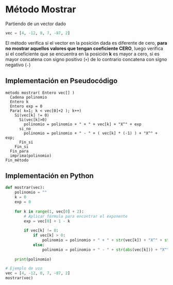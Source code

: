 # Método Mostrar

Partiendo de un vector dado
```python
vec = [4, -12, 0, 7, -87, 2]
```

El método verifica si el vector en la posición dada es diferente de cero, **para no mostrar aquellos valores que tengan coeficiente CERO**, luego verifica si el coeficiente que se encuentra en la posición **k** es mayor a cero, si es mayor concatena con signo positivo (`+`) de lo contrario concatena con signo negativo (`-`)

## Implementación en Pseudocódigo
```
método mostrar( Entero vec[] )
  Cadena polinomio
  Entero k 
  Entero exp = 0
  Para( k=1; k < vec[0]+2 ); k++) 
    Si(vec[k] != 0)
      Si(vec[k]>0)
        polinomio = polinomio + " + " + vec[k] + "X^" + exp
      si_no
        polinomio = polinomio + " - " + ( vec[k] * (-1) ) + "X^" + exp;
      Fin_si
    Fin_si
  Fin_para
  imprima(polinomio)
Fin_método
```

## Implementación en Python
```python
def mostrar(vec):
    polinomio = ""
    k = 0
    exp = 0
    
    for k in range(1, vec[0] + 2):
        # Aplicar fórmula para encontrar el exponente
        exp = vec[0] + 1 - k
        
        if vec[k] != 0:
            if vec[k] > 0:
                polinomio = polinomio + " + " + str(vec[k]) + "X^" + str(exp)
            else:
                polinomio = polinomio + " - " + str(abs(vec[k])) + "X^" + str(exp)
    
    print(polinomio)

# Ejemplo de uso
vec = [4, -12, 0, 7, -87, 2]
mostrar(vec)
```